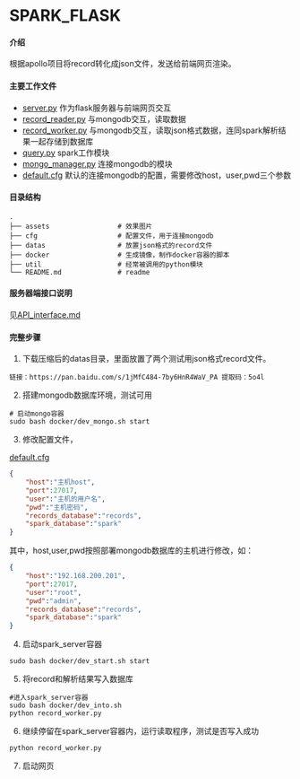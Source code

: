 # SPARK_FLASK

#### 介绍
根据apollo项目将record转化成json文件，发送给前端网页渲染。
<!-- ![效果图](assets/default.gif) -->

#### 主要工作文件

  * [server.py](server.py)  作为flask服务器与前端网页交互
  * [record_reader.py](record_reader.py) 与mongodb交互，读取数据
  * [record_worker.py](record_worker.py) 与mongodb交互，读取json格式数据，连同spark解析结果一起存储到数据库
  * [query.py](util/query.py)  spark工作模块
  * [mongo_manager.py](util/mongo_manager.py)  连接mongodb的模块
  * [default.cfg](cfg/default.cfg)  默认的连接mongodb的配置，需要修改host，user,pwd三个参数

#### 目录结构

    .
    ├── assets                 # 效果图片
    ├── cfg                    # 配置文件，用于连接mongodb
    ├── datas                  # 放置json格式的record文件
    ├── docker                 # 生成镜像，制作docker容器的脚本
    ├── util                   # 经常被调用的python模块
    └── README.md              # readme



#### 服务器端接口说明

见[API_interface.md](API_interface.md)




#### 完整步骤

1. 下载压缩后的datas目录，里面放置了两个测试用json格式record文件。
```
链接：https://pan.baidu.com/s/1jMfC484-7by6HnR4WaV_PA 提取码：5o4l 
```
2. 搭建mongodb数据库环境，测试可用

```
# 启动mongo容器
sudo bash docker/dev_mongo.sh start
```
3. 修改配置文件，

[default.cfg](cfg/default.cfg)
```json
{
    "host":"主机host", 
    "port":27017,
    "user":"主机的用户名",
    "pwd":"主机密码",
    "records_database":"records",
    "spark_database":"spark" 
}
```
其中，host,user,pwd按照部署mongodb数据库的主机进行修改，如：
```json
{
    "host":"192.168.200.201", 
    "port":27017,
    "user":"root",
    "pwd":"admin",
    "records_database":"records",
    "spark_database":"spark" 
}
```


4. 启动spark_server容器
```
sudo bash docker/dev_start.sh start
```
5. 将record和解析结果写入数据库
```
#进入spark_server容器
sudo bash docker/dev_into.sh
python record_worker.py
```

6. 继续停留在spark_server容器内，运行读取程序，测试是否写入成功
```
python record_worker.py
```

7. 启动网页